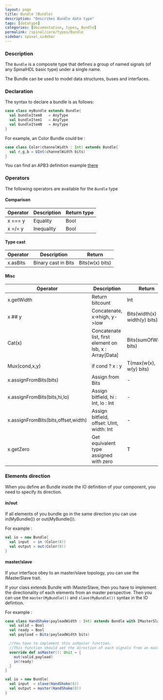 ```yaml
---
layout: page
title: Bundle (Bundle)
description: "Describes Bundle data type"
tags: [datatype]
categories: [documentation, types, Bundle]
permalink: /spinal/core/types/Bundle
sidebar: spinal_sidebar
---
```



### Description

The `Bundle` is a composite type that defines a group of named signals (of any SpinalHDL basic type)
 under a single name.

The Bundle can be used to model data structures, buses and interfaces.


### Declaration

The syntax to declare a bundle is as follows:

```scala
case class myBundle extends Bundle{
  val bundleItem0   = AnyType
  val bundleItem1   = AnyType
  val bundleItemN   = AnyType
}
```

For example, an Color Bundle could be :

```scala
case class Color(channelWidth : Int) extends Bundle{
  val r,g,b = UInt(channelWidth bits)
}
```

You can find an APB3 definition example [there](/SpinalDoc/spinal/examples/simple/apb3/)


### Operators

The following operators are available for the `Bundle` type


#### Comparison

| Operator | Description | Return type |
| -------  | ----        | ---         |
| x === y  |  Equality   | Bool        |
| x =/= y  |  Inequality | Bool        |


#### Type cast

| Operator | Description          | Return          |
| -------  | ----                 | ---             |
| x.asBits |  Binary cast in Bits | Bits(w(x) bits) |


#### Misc

| Operator                            | Description                                               | Return                        |
| -------                             | ----                                                      | ---                           |
| x.getWidth                          |  Return bitcount                                          | Int                           |
| x ## y                              |  Concatenate, x->high, y->low                             | Bits(width(x) + width(y) bits)|
| Cat(x)                              |  Concatenate list, first element on lsb, x : Array[Data]  | Bits(sumOfWidth bits)         |
| Mux(cond,x,y)                       |  if cond ? x : y                                          | T(max(w(x), w(y) bits)        |
| x.assignFromBits(bits)              |  Assign from Bits                                         | -                             |
| x.assignFromBits(bits,hi,lo)        |  Assign bitfield, hi : Int, lo : Int                      | -                             |
| x.assignFromBits(bits,offset,width) |  Assign bitfield, offset: UInt, width: Int                | -                             |
| x.getZero                           |  Get equivalent type assigned with zero                   | T                             |

### Elements direction

When you define an Bundle inside the IO definition of your component, you need to specify its direction.

#### in/out

If all elements of you bundle go in the same direction you can use in(MyBundle()) or out(MyBundle()).

For example :

```scala
val io = new Bundle{
  val input  = in (Color(8))
  val output = out(Color(8))
}
```

#### master/slave

If your interface obey to an master/slave topology, you can use the IMasterSlave trait.

If your class extends Bundle with IMasterSlave, then you have to implement the directionality of each elements from an master perspective. Then you can use the `master(MyBundle())` and `slave(MyBundle())` syntax in the IO defintion.

For example :

```scala
case class HandShake(payloadWidth : Int) extends Bundle with IMasterSlave{
  val valid = Bool
  val ready = Bool
  val payload = Bits(payloadWidth bits)

  //You have to implement this asMaster function.
  //This function should set the direction of each signals from an master point of view
  override def asMaster(): Unit = {
    out(valid,payload)
    in(ready)
  }
}

val io = new Bundle{
  val input  = slave(HandShake(8))
  val output = master(HandShake(8))
}
```
